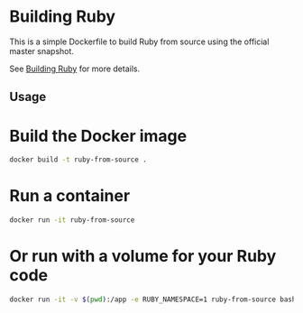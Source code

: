 # Building Ruby

This is a simple Dockerfile to build Ruby from source using the official master snapshot.

See [Building Ruby](https://docs.ruby-lang.org/en/3.4/contributing/building_ruby_md.html) for more details.

## Usage

# Build the Docker image
```bash
docker build -t ruby-from-source .
```

# Run a container
```bash
docker run -it ruby-from-source
```

# Or run with a volume for your Ruby code
```bash
docker run -it -v $(pwd):/app -e RUBY_NAMESPACE=1 ruby-from-source bash
```
